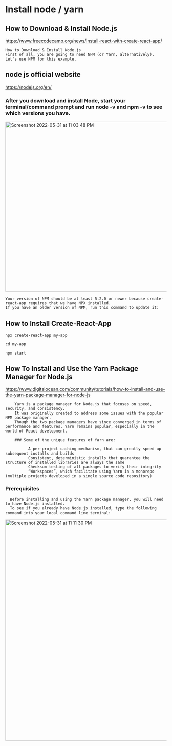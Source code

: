 # Install node / yarn 

## How to Download & Install Node.js
  https://www.freecodecamp.org/news/install-react-with-create-react-app/
  
  
    How to Download & Install Node.js
    First of all, you are going to need NPM (or Yarn, alternatively). Let's use NPM for this example.
 
## node js official website
 https://nodejs.org/en/
 
### After you download and install Node, start your terminal/command prompt and run node -v and npm -v to see which versions you have.
  <img width="531" alt="Screenshot 2022-05-31 at 11 03 48 PM" src="https://user-images.githubusercontent.com/17598334/171238388-40d22672-7596-4f30-a550-f212c307f3c3.png">
  
    Your version of NPM should be at least 5.2.0 or newer because create-react-app requires that we have NPX installed. 
    If you have an older version of NPM, run this command to update it:
    
  
## How to Install Create-React-App
    npx create-react-app my-app

    cd my-app
    
    npm start
    
 
## How To Install and Use the Yarn Package Manager for Node.js
  https://www.digitalocean.com/community/tutorials/how-to-install-and-use-the-yarn-package-manager-for-node-js
  
        Yarn is a package manager for Node.js that focuses on speed, security, and consistency.
        It was originally created to address some issues with the popular NPM package manager. 
        Though the two package managers have since converged in terms of performance and features, Yarn remains popular, especially in the world of React development.
        
        ### Some of the unique features of Yarn are:

              A per-project caching mechanism, that can greatly speed up subsequent installs and builds
              Consistent, deterministic installs that guarantee the structure of installed libraries are always the same
              Checksum testing of all packages to verify their integrity
              “Workspaces”, which facilitate using Yarn in a monorepo (multiple projects developed in a single source code repository)


### Prerequisites
      Before installing and using the Yarn package manager, you will need to have Node.js installed. 
      To see if you already have Node.js installed, type the following command into your local command line terminal:
<img width="690" alt="Screenshot 2022-05-31 at 11 11 30 PM" src="https://user-images.githubusercontent.com/17598334/171246205-b9a23364-d33c-4a2e-8456-d8ea6f1273ba.png">

